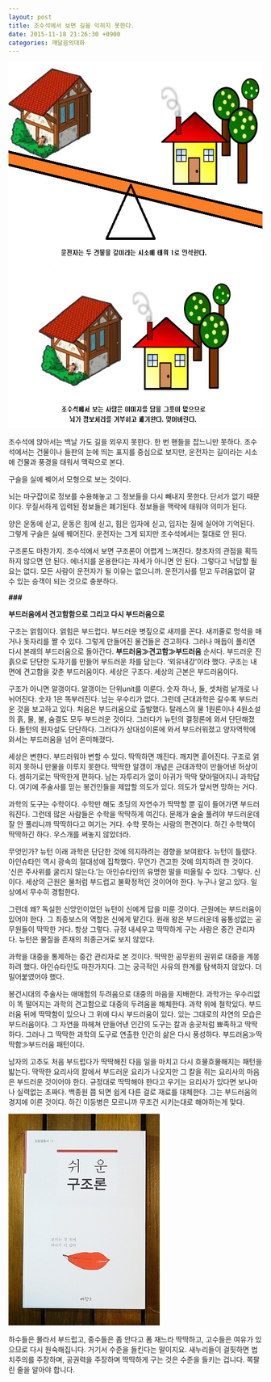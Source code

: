 ```yaml
---
layout: post
title: 조수석에서 보면 길을 익히지 못한다.
date: 2015-11-18 21:26:30 +0900
categories: 깨달음의대화
---
```


<img src="files/attach/images/198/035/640/60.jpg" alt="60.jpg" width="620" height="724" />   


  
  


조수석에 앉아서는 백날 가도 길을 외우지 못한다. 한 번 핸들을 잡느니만 못하다. 조수석에서는 건물이나 들판의 눈에 띄는 표지를 중심으로 보지만, 운전자는 길이라는 시소에 건물과 풍경을 태워서 맥락으로 본다.

  


구슬을 실에 꿰어서 모형으로 보는 것이다. 

  


뇌는 마구잡이로 정보를 수용해놓고 그 정보들을 다시 빼내지 못한다. 단서가 없기 때문이다. 무질서하게 입력된 정보들은 폐기된다. 정보들을 맥락에 태워야 의미가 된다.

  


양은 운동에 싣고, 운동은 힘에 싣고, 힘은 입자에 싣고, 입자는 질에 실어야 기억된다. 그렇게 구슬은 실에 꿰어진다. 운전자는 그게 되지만 조수석에서는 절대로 안 된다. 

  


구조론도 마찬가지. 조수석에서 보면 구조론이 어렵게 느껴진다. 창조자의 관점을 획득하지 않으면 안 된다. 에너지를 운용한다는 자세가 아니면 안 된다. 그렇다고 낙담할 필요는 없다. 모든 사람이 운전자가 될 이유는 없으니까. 운전기사를 믿고 두려움없이 갈 수 있는 승객이 되는 것으로 충분하다.

  


 **###**

  


**부드러움에서 견고함함으로 그리고 다시 부드러움으로**   


  




구조는 얽힘이다. 얽힘은 부드럽다. 부드러운 볏짚으로 새끼를 꼰다. 새끼줄로 멍석을 매거나 돗자리를 짤 수 있다. 그렇게 만들어진 물건들은 견고하다. 그러나 매듭이 풀리면 다시 본래의 부드러움으로 돌아간다. **부드러움≫견고함≫부드러움** 순서다. 부드러운 진흙으로 단단한 도자기를 만들어 부드러운 차를 담는다. ‘외유내강’이라 했다. 구조는 내면에 견고함을 갖춘 부드러움이다. 세상은 구조다. 세상의 근본은 부드러움이다.

  


구조가 아니면 알갱이다. 알갱이는 단위unit를 이룬다. 숫자 하나, 둘, 셋처럼 낱개로 나뉘어진다. 숫자 1은 똑부러진다. 남는 우수리가 없다. 그런데 근대과학은 갈수록 부드러운 것을 보고하고 있다. 처음은 부드러움으로 출발했다. 탈레스의 물 1원론이나 4원소설의 흙, 물, 불, 숨결도 모두 부드러운 것이다. 그러다가 뉴턴의 결정론에 와서 단단해졌다. 돌턴의 원자설도 단단하다. 그러다가 상대성이론에 와서 부드러워졌고 양자역학에 와서는 부드러움을 넘어 혼미해졌다.

  


세상은 변한다. 부드러워야 변할 수 있다. 딱딱하면 깨진다. 깨지면 흩어진다. 구조로 얽히지 못하니 만물을 이루지 못한다. 딱딱한 알갱이 개념은 근대과학이 만들어낸 허상이다. 셈하기로는 딱딱한게 편하다. 남는 자투리가 없이 아귀가 딱딱 맞아떨어지니 과학답다. 여기에 주술사를 믿는 봉건인들을 제압할 의도가 있다. 의도가 앞서면 망하는 거다. 

  


과학의 도구는 수학이다. 수학만 해도 초딩의 자연수가 딱딱할 뿐 깊이 들어가면 부드러워진다. 그런데 많은 사람들은 수학을 딱딱하게 여긴다. 문제가 술술 풀려야 부드러운데 잘 안 풀리니까 딱딱하다고 여기는 거다. 수학 못하는 사람의 편견이다. 하긴 수학책이 딱딱하긴 하다. 우스개를 써놓지 않았더라. 

  


무엇인가? 뉴턴 이래 과학은 단단한 것에 의지하려는 경향을 보여왔다. 뉴턴이 틀렸다. 아인슈타인 역시 광속의 절대성에 집착했다. 무언가 견고한 것에 의지하려 한 것이다. ‘신은 주사위를 굴리지 않는다.’는 아인슈타인의 유명한 말을 떠올릴 수 있다. 그렇다. 신이다. 세상의 근원은 물처럼 부드럽고 불확정적인 것이어야 한다. 누구나 알고 있다. 일상에서 무수히 경험한다. 

  


그런데 왜? 독실한 신앙인이었던 뉴턴이 신에게 답을 미룬 것이다. 근원에는 부드러움이 있어야 한다. 그 최종보스의 역할은 신에게 맡긴다. 원래 왕은 부드러운데 융통성없는 공무원들이 딱딱한 거다. 항상 그렇다. 규정 내세우고 딱딱하게 구는 사람은 중간 관리자다. 뉴턴은 물질을 존재의 최종근거로 보지 않았다. 

  


과학을 대중을 통제하는 중간 관리자로 본 것이다. 딱딱한 공무원의 권위로 대중을 계몽하려 했다. 아인슈타인도 마찬가지다. 그는 궁극적인 사유의 한계를 탐색하지 않았다. 더 밀어붙였어야 했다. 

  


봉건시대의 주술사는 애매함의 두려움으로 대중의 마음을 지배한다. 과학가는 우수리없이 똑 떨어지는 과학의 견고함으로 대중의 두려움을 해체한다. 과학 위에 철학있다. 부드러움 뒤에 딱딱함이 있으나 그 위에 다시 부드러움이 있다. 있는 그대로의 자연의 모습은 부드러움이다. 그 자연을 파헤쳐 만들어낸 인간의 도구는 칼과 송곳처럼 뾰족하고 딱딱하다. 그러나 그 딱딱한 과학의 도구로 연출한 인간의 삶은 다시 풍성하다. 부드러움≫딱딱함≫부드러움 패턴이다.

  


남자의 고추도 처음 부드럽다가 딱딱해진 다음 일을 마치고 다시 흐물흐물해지는 패턴을 밟는다. 딱딱한 요리사의 칼에서 부드러운 요리가 나오지만 그 칼을 쥐는 요리사의 마음은 부드러운 것이어야 한다. 규정대로 딱딱해야 한다고 우기는 요리사가 있다면 보나마나 실력없는 초짜다. 백종원 쯤 되면 쉽게 다른 걸로 재료를 대체한다. 그는 부드러움의 경지에 이른 것이다. 하긴 이등병은 모르니까 무조건 시키는대로 해야하는게 맞다. 



  



<img src="files/attach/images/198/035/640/DSC01488.JPG" alt="DSC01488.JPG" width="300" height="419" /> 

  


하수들은 몰라서 부드럽고, 중수들은 좀 안다고 폼 재느라 딱딱하고, 고수들은 여유가 있으므로 다시 원숙해집니다. 거기서 수준을 들킨다는 말이지요. 새누리들이 걸핏하면 법치주의를 주장하며, 공권력을 주장하며 딱딱하게 구는 것은 수준을 들키는 겁니다. 쪽팔린 줄을 알아야 합니다.